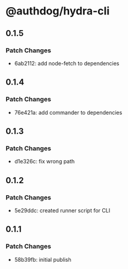# @authdog/hydra-cli

## 0.1.5

### Patch Changes

- 6ab2112: add node-fetch to dependencies

## 0.1.4

### Patch Changes

- 76e421a: add commander to dependencies

## 0.1.3

### Patch Changes

- d1e326c: fix wrong path

## 0.1.2

### Patch Changes

- 5e29ddc: created runner script for CLI

## 0.1.1

### Patch Changes

- 58b39fb: initial publish
